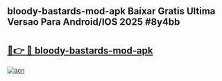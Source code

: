## bloody-bastards-mod-apk Baixar Gratis Ultima Versao Para Android/IOS 2025 #8y4bb

# <h2><a href="https://ainizakaria.my?title=bloody-bastards-mod-apk&ref=20M">🔗👉 🔴 bloody-bastards-mod-apk</a></h2>

[![acn](https://github.com/user-attachments/assets/0f9c940e-d8b0-45ae-aac7-cd30a18b3e1c)](https://ainizakaria.my?title=bloody-bastards-mod-apk&ref=20M)

